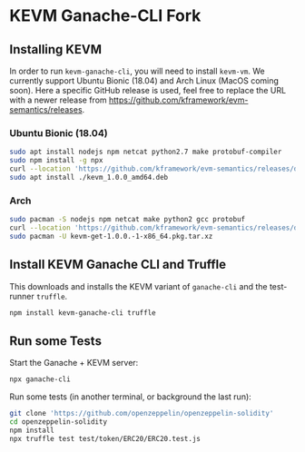 KEVM Ganache-CLI Fork
=====================

Installing KEVM
---------------

In order to run `kevm-ganache-cli`, you will need to install `kevm-vm`.
We currently support Ubuntu Bionic (18.04) and Arch Linux (MacOS coming soon).
Here a specific GitHub release is used, feel free to replace the URL with a newer release from <https://github.com/kframework/evm-semantics/releases>.

### Ubuntu Bionic (18.04)

```sh
sudo apt install nodejs npm netcat python2.7 make protobuf-compiler
sudo npm install -g npx
curl --location 'https://github.com/kframework/evm-semantics/releases/download/v1.0.0-c01d92f/kevm_1.0.0_amd64.deb' --output kevm_1.0.0_amd64.deb
sudo apt install ./kevm_1.0.0_amd64.deb
```

### Arch

```sh
sudo pacman -S nodejs npm netcat make python2 gcc protobuf
curl --location 'https://github.com/kframework/evm-semantics/releases/download/v1.0.0-c01d92f/kevm-git-1.0.0-1-x86_64.pkg.tar.xz' --output kevm-get-1.0.0.-1-x86_64.pkg.tar.xz
sudo pacman -U kevm-get-1.0.0.-1-x86_64.pkg.tar.xz
```

Install KEVM Ganache CLI and Truffle
------------------------------------

This downloads and installs the KEVM variant of `ganache-cli` and the test-runner `truffle`.

```sh
npm install kevm-ganache-cli truffle
```

Run some Tests
--------------

Start the Ganache + KEVM server:

```sh
npx ganache-cli
```

Run some tests (in another terminal, or background the last run):

```sh
git clone 'https://github.com/openzeppelin/openzeppelin-solidity'
cd openzeppelin-solidity
npm install
npx truffle test test/token/ERC20/ERC20.test.js
```
